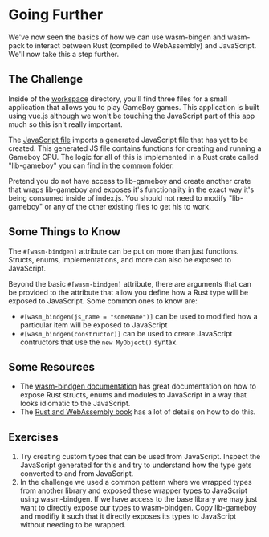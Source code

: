 # Going Further

We've now seen the basics of how we can use wasm-bingen and wasm-pack to interact between Rust (compiled to WebAssembly) and JavaScript. We'll now take this a step further.

## The Challenge

Inside of the [workspace](./workspace) directory, you'll find three files for a small application that allows you to play GameBoy games. This application is built using vue.js although we won't be touching the JavaScript part of this app much so this isn't really important.

The [JavaScript file](./workspace/index.js) imports a generated JavaScript file that has yet to be created. This generated JS file contains functions for creating and running a Gameboy CPU. The logic for all of this is implemented in a Rust crate called "lib-gameboy" you can find in the [common](./common) folder.

Pretend you do not have access to lib-gameboy and create another crate that wraps lib-gameboy and exposes it's functionality in the exact way it's being consumed inside of index.js. You should not need to modify "lib-gameboy" or any of the other existing files to get his to work.

## Some Things to Know

The `#[wasm-bindgen]` attribute can be put on more than just functions. Structs, enums, implementations, and more can also be exposed to JavaScript.

Beyond the basic `#[wasm-bindgen]` attribute, there are arguments that can be provided to the attribute that allow you define how a Rust type will be exposed to JavaScript. Some common ones to know are:

 * `#[wasm_bindgen(js_name = "someName")]` can be used to modified how a particular item will be exposed to JavaScript
 * `#[wasm_bindgen(constructor)]` can be used to create JavaScript contructors that use the `new MyObject()` syntax.

## Some Resources

* The [wasm-bindgen documentation](https://rustwasm.github.io/docs/wasm-bindgen/reference/attributes/index.html) has great documentation on how to expose Rust structs, enums and modules to JavaScript in a way that looks idiomatic to the JavaScript.
* The [Rust and WebAssembly book](https://rustwasm.github.io/docs/book/) has a lot of details on how to do this.

## Exercises

1. Try creating custom types that can be used from JavaScript. Inspect the JavaScript generated for this and try to understand how the type gets converted to and from JavaScript.
2. In the challenge we used a common pattern where we wrapped types from another library and exposed these wrapper types to JavaScript using wasm-bindgen. If we have access to the base library we may just want to directly expose our types to wasm-bindgen. Copy lib-gameboy and modifiy it such that it directly exposes its types to JavaScript without needing to be wrapped.
